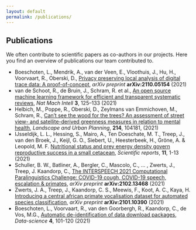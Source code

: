 ```yaml
---
layout: default
permalink: /publications/
---
```

## Publications
We often contribute to scientific papers as co-authors in our projects. Here you find an overview of publications our team contributed to.

- Boeschoten, L., Mendrik, A., van der Veen, E., Vloothuis, J., Hu, H., Voorvaart, R., Oberski, D., [Privacy preserving local analysis of digital trace data: A proof-of-concept](https://arxiv.org/abs/2110.05154), _arXiv preprint_ **arXiv:2110.05154** (2021)
- van de Schoot, R., de Bruin, J., Schram, R. et al., [An open source machine learning framework for efficient and transparent systematic reviews](https://doi.org/10.1038/s42256-020-00287-7), *Nat Mach Intell* **3**, 125–133 (2021)
- Helbich, M., Poppe, R., Oberski, D., Zeylmans van Emmichoven, M., Schram, R., [Can’t see the wood for the trees? An assessment of street view- and satellite-derived greenness measures in relation to mental health](https://doi.org/10.1016/j.landurbplan.2021.104181), *Landscape and Urban Planning*, **214**, 104181, (2021)
- IJsseldijk, L. L., Hessing, S., Mairo, A., Ten Doeschate, M. T., Treep, J., van den Broek, J., Keijl, G. O., Siebert, U., Heesterbeek, H., Gröne, A. & Leopold, M. F. [Nutritional status and prey energy density govern reproductive success in a small cetacean](https://doi.org/10.1038/s41598-021-98629-x), _Scientific reports_, **11**, 1-13 (2021)
- Schuller, B. W., Batliner, A., Bergler, C., Mascolo, C., ... , Zwerts, J., Treep, J. Kaandorp, C., [The INTERSPEECH 2021 Computational Paralinguistics Challenge: COVID-19 cough, COVID-19 speech, escalation & primates](https://arxiv.org/abs/2102.13468), _arXiv preprint_ **arXiv:2102.13468** (2021)
- Zwerts, J. A., Treep, J., Kaandorp, C. S., Meewis, F., Koot, A. C., Kaya, H. [Introducing a central african primate vocalisation dataset for automated species classification](https://arxiv.org/abs/2101.10390), _arXiv preprint_ **arXiv:2101.10390** (2021)
- Boeschoten, L., Voorvaart, R., van den Goorbergh, R., Kaandorp, C., de Vos, M.G., [Automatic de-identification of data download packages](https://doi.org/10.3233/DS-210035), _Data-science_ **4**, 101-120 (2021)
